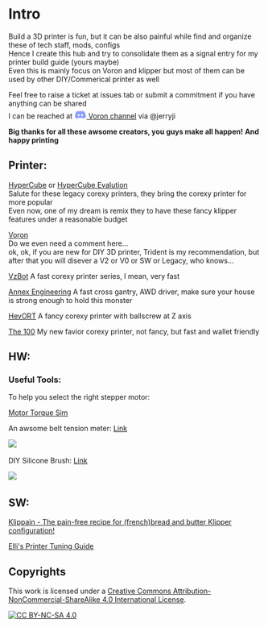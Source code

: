 # Intro
Build a 3D printer is fun, but it can be also painful while find and organize these of tech staff, mods, configs \
Hence I create this hub and try to consolidate them as a signal entry for my printer build guide (yours maybe) \
Even this is mainly focus on Voron and klipper but most of them can be used by other DIY/Commerical printer as well 

Feel free to raise a ticket at issues tab or submit a commitment if you have anything can be shared \
I can be reached at [![Discord Icon](/images/discord-24.png "Discord") Voron channel](https://discord.gg/voron)  via @jerryji

**Big thanks for all these awsome creators, you guys make all happen!**
**And happy printing**

## Printer:
[HyperCube](https://www.thingiverse.com/thing:1752766) or [HyperCube Evalution](https://www.thingiverse.com/thing:2254103) \
Salute for these legacy corexy printers, they bring the corexy printer for more popular \
Even now, one of my dream is remix they to have these fancy klipper features under a reasonable budget 

[Voron](https://vorondesign.com/) \
Do we even need a comment here... \
ok, ok, if you are new for DIY 3D printer, Trident is my recommendation, but after that you will disever a V2 or V0 or SW or Legacy, who knows...

[VzBot](https://github.com/VzBoT3D)
A fast corexy printer series, I mean, very fast

[Annex Engineering](https://github.com/Annex-Engineering)
A fast cross gantry, AWD driver, make sure your house is strong enough to hold this monster

[HevORT](https://hevort.com/)
A fancy corexy printer with ballscrew at Z axis

[The 100](https://github.com/MSzturc/the100)
My new favior corexy printer, not fancy, but fast and wallet friendly

## HW:

### Useful Tools:
To help you select the right stepper motor:

[Motor Torque Sim](https://github.com/eddietheengineer/documentation/tree/master/stepper_motor/data)

An awsome belt tension meter: [Link](https://github.com/Diyshift/3D-Printer/tree/main/GT2%20Belt%20Tension%20Meter)

<img src="https://github.com/Diyshift/3D-Printer/blob/main/GT2%20Belt%20Tension%20Meter/Images/meteronbelt.JPG" width=300>

DIY Silicone Brush: [Link](https://github.com/Diyshift/3D-Printer/tree/main/Silicone%20Brush%20for%20Decontaminator)

<img src="https://github.com/Diyshift/3D-Printer/raw/main/Silicone%20Brush%20for%20Decontaminator/Images/brush_iso.png" width=300>


## SW:

[Klippain - The pain-free recipe for (french)bread and butter Klipper configuration!](https://github.com/Frix-x/klippain)

[Elli's Printer Tuning Guide](https://ellis3dp.com/Print-Tuning-Guide/)


## Copyrights
This work is licensed under a
[Creative Commons Attribution-NonCommercial-ShareAlike 4.0 International License][cc-by-nc-sa].

[![CC BY-NC-SA 4.0][cc-by-nc-sa-image]][cc-by-nc-sa]

[cc-by-nc-sa]: http://creativecommons.org/licenses/by-nc-sa/4.0/
[cc-by-nc-sa-image]: https://licensebuttons.net/l/by-nc-sa/4.0/88x31.png
[cc-by-nc-sa-shield]: https://img.shields.io/badge/License-CC%20BY--NC--SA%204.0-lightgrey.svg
